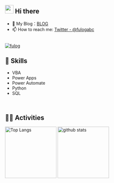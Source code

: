 
<!-- 2. プロフィールや連絡先を変更 -->
## <img src="https://media.giphy.com/media/hvRJCLFzcasrR4ia7z/giphy.gif" width="28"> Hi there

- 🔗 My Blog：[BLOG](https://www.fulogabc.net/)
- 📫 How to reach me: [Twitter - @fulogabc](https://twitter.com/fulogabc)
<br>
<!-- Profile views (komarev) -->
<a href="https://github.com/yutkat/yutkat/">
    <img src="https://komarev.com/ghpvc/?username=fulog" alt="fulog" />
  </a>
<br>


<!-- 3. 好きな技術スタックに変更 -->
<!-- ライトモート：theme=light, ダークモート：theme=dark -->
<!-- アイコンの選択肢一覧：https://arc.net/l/quote/zizyykfh -->
## 🌱 Skills
<ul>
<li>VBA</li>
<li>Power Apps</li>
<li>Power Automate</li>
<li>Python</li>
<li>SQL</li>
</ul>
<br>




<!-- 4. GitHub usernameを変更, 2箇所 -->
<!-- ライトモート：theme=light, ダークモート：theme=vue-dark  -->
## 🏃‍♀️ Activities
<div align="left"> 
  <img alt="Top Langs" height="170px" src="https://github-readme-stats.vercel.app/api?username=fulog&theme=vue-dark&layout=compact" />
  <img alt="github stats" height="170px" src="https://github-readme-stats.vercel.app/api/top-langs/?username=fulog&theme=vue-dark&layout=compact" />
</div>


<!--
This repository is a ✨ _special_ ✨ repository because its `README.md` (this file) appears on your GitHub profile.

Here are some ideas to get you started:

- 🔭 I’m currently working on ...
- 🌱 I’m currently learning ...
- 👯 I’m looking to collaborate on ...
- 🤔 I’m looking for help with ...
- 💬 Ask me about ...
- 📫 How to reach me: ...
- 😄 Pronouns: ...
- ⚡ Fun fact: ...
-->

